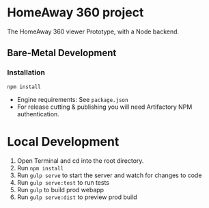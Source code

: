 HomeAway 360 project
==============================

The HomeAway 360 viewer Prototype, with a Node backend.


Bare-Metal Development
-------------------------

### Installation

	npm install

* Engine requirements: See `package.json`
* For release cutting & publishing you will need Artifactory NPM authentication.

Local Development
==============================

1. Open Terminal and cd into the root directory.
2. Run `npm install`
3. Run `gulp serve` to start the server and watch for changes to code
4. Run `gulp serve:test` to run tests
5. Run `gulp` to build prod webapp
66. Run `gulp serve:dist` to preview prod build